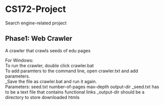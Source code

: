 # CS172-Project
Search engine-related project

## Phase1: Web Crawler
A crawler that crawls seeds of edu pages

For Windows:  
To run the crawler, double click crawler.bat  
To add paramters to the command line, open crawler.txt and add parameters.  
_Save the file as crawler.bat and run it again.  
Parameters: seed.txt number-of-pages max-depth output-dir
_seed.txt has to be a text file that contains functional links
_output-dir should be a directory to store downloaded htmls